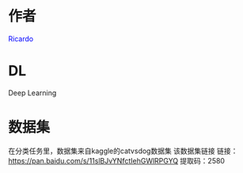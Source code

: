 # 作者
<font color="blue">Ricardo</font>

# DL
Deep Learning 

# 数据集
在分类任务里，数据集来自kaggle的catvsdog数据集
该数据集链接
链接：https://pan.baidu.com/s/11slBJvYNfctIehGWlRPGYQ 
提取码：2580
